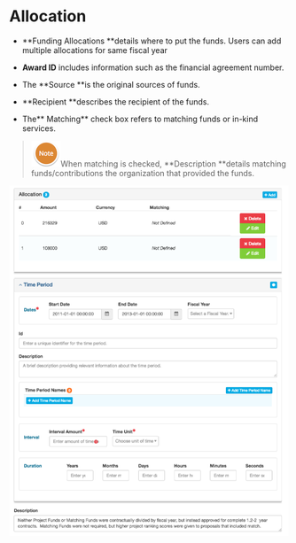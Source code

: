 # Allocation

* **Funding Allocations **details where to put the funds. Users can add multiple allocations for same fiscal year

* **Award ID** includes information such as the financial agreement number.

* The **Source **is the original sources of funds.

* **Recipient **describes the recipient of the funds.

* The** Matching** check box refers to matching funds or in-kind services.

> ![](/assets/NoteSmall.png)When matching is checked, **Description **details matching funds/contributions the organization that provided the funds.

![](/assets/EditAllocationScreenshot.png)

